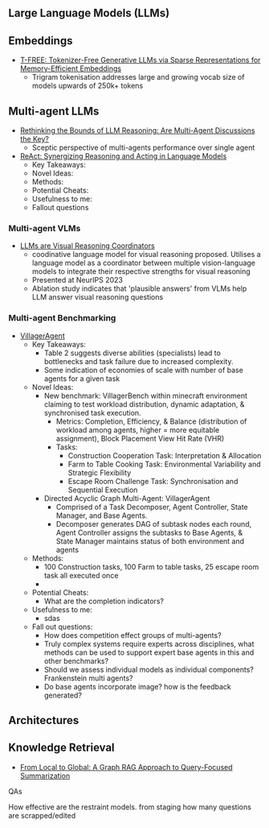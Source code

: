 
## Large Language Models (LLMs)

## Embeddings
- [T-FREE: Tokenizer-Free Generative LLMs via Sparse Representations for Memory-Efficient Embeddings](https://www.semanticscholar.org/reader/efc8e68d9a0d002141c49cf0101678880621132c)
	- Trigram tokenisation addresses large and growing vocab size of models upwards of 250k+ tokens

## Multi-agent LLMs
- [Rethinking the Bounds of LLM Reasoning: Are Multi-Agent Discussions the Key?](https://arxiv.org/pdf/2402.18272)
	- Sceptic perspective of multi-agents performance over single agent 
- [ReAct: Synergizing Reasoning and Acting in Language Models](https://arxiv.org/abs/2210.03629)
	- Key Takeaways:
	- Novel Ideas:
	- Methods:
	- Potential Cheats:
	- Usefulness to me:
	- Fallout questions

### Multi-agent VLMs
- [LLMs are Visual Reasoning Coordinators](https://proceedings.neurips.cc/paper_files/paper/2023/file/ddfe6bae7b869e819f842753009b94ad-Paper-Conference.pdf)
	- coodinative language model for visual reasoning proposed. Utilises a language model as a coordinator between multiple vision-language models to integrate their respective strengths for visual reasoning
	- Presented at NeurIPS 2023
	- Ablation study indicates that 'plausible answers' from VLMs help LLM answer visual reasoning questions

### Multi-agent Benchmarking
- [VillagerAgent](https://aclanthology.org/2024.findings-acl.964/)
	- Key Takeaways:
		- Table 2 suggests diverse abilities (specialists) lead to bottlenecks and task failure due to increased complexity. 
		- Some indication of economies of scale with number of base agents for a given task
	- Novel Ideas:
		-  New benchmark: VillagerBench within minecraft environment claiming to test workload distribution, dynamic adaptation, & synchronised task execution.
			- Metrics: Completion, Efficiency, & Balance (distribution of workload among agents, higher = more equitable assignment), Block Placement View Hit Rate (VHR)
			- Tasks:
				- Construction Cooperation Task: Interpretation & Allocation
				- Farm to Table Cooking Task: Environmental Variability and Strategic Flexibility
				- Escape Room Challenge Task: Synchronisation and Sequential Execution
		- Directed Acyclic Graph Multi-Agent: VillagerAgent
			- Comprised of a Task Decomposer, Agent Controller, State Manager, and Base Agents.
			- Decomposer generates DAG of subtask nodes each round, Agent Controller assigns the subtasks to Base Agents, & State Manager maintains status of both environment and agents
	- Methods:
		- 100 Construction tasks, 100 Farm to table tasks, 25 escape room task all executed once
		- 
	- Potential Cheats:
		- What are the completion indicators?
	- Usefulness to me:
		-  sdas
	- Fall out questions:
		- How does competition effect groups of multi-agents?
		- Truly complex systems require experts across disciplines, what methods can be used to support expert base agents in this and other benchmarks?
		- Should we assess individual models as individual components? Frankenstein multi agents?
		- Do base agents incorporate image? how is the feedback generated?

## Architectures


## Knowledge Retrieval
- [From Local to Global: A Graph RAG Approach to Query-Focused Summarization](https://arxiv.org/abs/2404.16130)



QAs

How effective are the restraint models. from staging how many questions are scrapped/edited